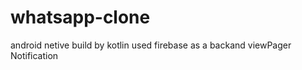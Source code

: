 # whatsapp-clone
android netive build by kotlin 
used firebase as a backand 
viewPager
Notification 
